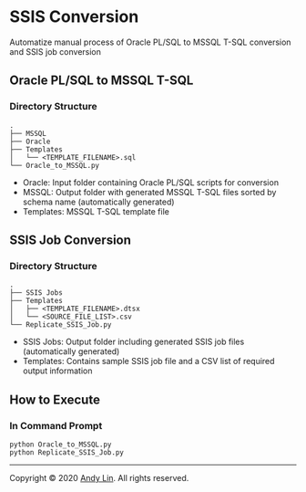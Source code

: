 # SSIS Conversion
Automatize manual process of Oracle PL/SQL to MSSQL T-SQL conversion and SSIS job conversion

## Oracle PL/SQL to MSSQL T-SQL
### Directory Structure
    .
    ├── MSSQL
    ├── Oracle
    ├── Templates
    │   └── <TEMPLATE_FILENAME>.sql
    └── Oracle_to_MSSQL.py

* Oracle: Input folder containing Oracle PL/SQL scripts for conversion
* MSSQL: Output folder with generated MSSQL T-SQL files sorted by schema name (automatically generated)
* Templates: MSSQL T-SQL template file

## SSIS Job Conversion
### Directory Structure
    .
    ├── SSIS Jobs
    ├── Templates
    │   ├── <TEMPLATE_FILENAME>.dtsx
    │   └── <SOURCE_FILE_LIST>.csv
    └── Replicate_SSIS_Job.py

* SSIS Jobs: Output folder including generated SSIS job files (automatically generated)
* Templates: Contains sample SSIS job file and a CSV list of required output information

## How to Execute
### In Command Prompt
```
python Oracle_to_MSSQL.py
python Replicate_SSIS_Job.py
```
***
Copyright © 2020 [Andy Lin](https://github.com/andy2167565). All rights reserved.
